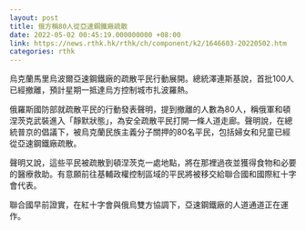 ```yaml
---
layout: post
title: 俄方稱80人從亞速鋼鐵廠疏散
date: 2022-05-02 00:45:19.000000000 +08:00
link: https://news.rthk.hk/rthk/ch/component/k2/1646603-20220502.htm
categories: rthk
---
```


烏克蘭馬里烏波爾亞速鋼鐵廠的疏散平民行動展開。總統澤連斯基說，首批100人已經撤離，預計星期一抵達烏方控制城市扎波羅熱。

俄羅斯國防部就疏散平民的行動發表聲明，提到撤離的人數為80人，稱俄軍和頓涅茨克武裝進入「靜默狀態」，為安全疏散平民打開一條人道走廊。聲明說，在總統普京的倡議下，被烏克蘭民族主義分子關押的80名平民，包括婦女和兒童已經從亞速鋼鐵廠疏散。

聲明又說，這些平民被疏散到頓涅茨克一處地點，將在那裡過夜並獲得食物和必要的醫療救助。有意願前往基輔政權控制區域的平民將被移交給聯合國和國際紅十字會代表。

聯合國早前證實，在紅十字會與俄烏雙方協調下，亞速鋼鐵廠的人道通道正在運作。
